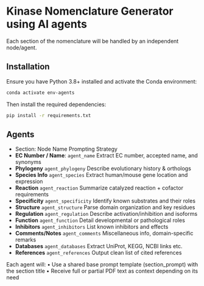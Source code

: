 
# Kinase Nomenclature Generator using AI agents

Each section of the nomenclature will be handled by an independent node/agent.

## Installation

Ensure you have Python 3.8+ installed and activate the Conda environment:
```bash
conda activate env-agents
```
Then install the required dependencies:
```bash
pip install -r requirements.txt
```

## Agents

- Section:	Node Name	Prompting Strategy
- **EC Number / Name**:	`agent_name`	Extract EC number, accepted name, and synonyms
- **Phylogeny**	`agent_phylogeny`	Describe evolutionary history & orthologs
- **Species Info**	`agent_species`	Extract human/mouse gene location and expression
- **Reaction**	`agent_reaction`	Summarize catalyzed reaction + cofactor requirements
- **Specificity**	`agent_specificity`	Identify known substrates and their roles
- **Structure**	`agent_structure`	Parse domain organization and key residues
- **Regulation**	`agent_regulation`	Describe activation/inhibition and isoforms
- **Function**	`agent_function`	Detail developmental or pathological roles
- **Inhibitors**	`agent_inhibitors`	List known inhibitors and effects
- **Comments/Notes**	`agent_comments`	Miscellaneous info, domain-specific remarks
- **Databases**	`agent_databases`	Extract UniProt, KEGG, NCBI links etc.
- **References**	`agent_references`	Output clean list of cited references

Each agent will:
	•	Use a shared base prompt template (section_prompt) with the section title
	•	Receive full or partial PDF text as context depending on its need

